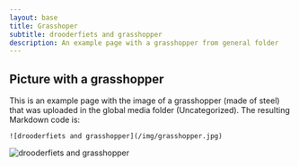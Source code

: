 ```yaml
---
layout: base
title: Grasshoper
subtitle: drooderfiets and grasshopper
description: An example page with a grasshopper from general folder
---
```

## Picture with a grasshopper

This is an example page with the image of a grasshopper (made of steel) that was uploaded in the global media folder (Uncategorized). The resulting Markdown code is:

`![drooderfiets and grasshopper](/img/grasshopper.jpg)`

![drooderfiets and grasshopper](/img/grasshopper.jpg)

